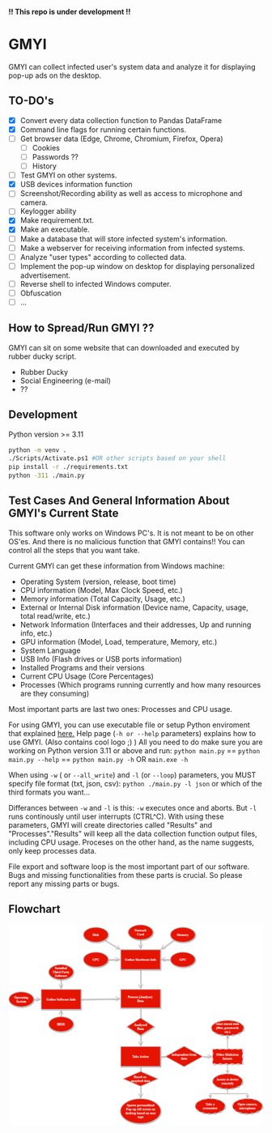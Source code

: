 **!! This repo is under development !!**
# GMYI
GMYI can collect infected user's system data and analyze it for displaying pop-up ads on the desktop.
## TO-DO's
- [X] Convert every data collection function to Pandas DataFrame
- [x] Command line flags for running certain functions.
- [ ] Get browser data (Edge, Chrome, Chromium, Firefox, Opera)
  - [ ] Cookies
  - [ ] Passwords ??
  - [ ] History   
- [ ] Test GMYI on other systems.
- [x] USB devices information function
- [ ] Screenshot/Recording ability as well as access to microphone and camera.
- [ ] Keylogger ability
- [x] Make requirement.txt.
- [x] Make an executable.
- [ ] Make a database that will store infected system's information.
- [ ] Make a webserver for receiving information from infected systems.
- [ ] Analyze "user types" according to collected data.
- [ ] Implement the pop-up window on desktop for displaying personalized advertisement.
- [ ] Reverse shell to infected Windows computer.
- [ ] Obfuscation
- [ ] ...

## How to Spread/Run GMYI ??
GMYI can sit on some website that can downloaded and executed by rubber ducky script.
* Rubber Ducky
* Social Engineering (e-mail)
* ??

## Development
Python version >= 3.11

```bash
python -m venv .
./Scripts/Activate.ps1 #OR other scripts based on your shell
pip install -r ./requirements.txt
python -311 ./main.py 
```
## Test Cases And General Information About GMYI's Current State
This software only works on Windows PC's. It is not meant to be on other OS'es. 
And there is no malicious function that GMYI contains!! You can control all the steps that you want take. 

Current GMYI can get these information from Windows machine:
* Operating System (version, release, boot time)
* CPU information (Model, Max Clock Speed, etc.)
* Memory information (Total Capacity, Usage, etc.)
* External or Internal Disk information (Device name, Capacity, usage, total read/write, etc.)
* Network Information (Interfaces and their addresses, Up and running info, etc.)
* GPU information (Model, Load, temperature, Memory, etc.)
* System Language
* USB Info (Flash drives or USB ports information)
* Installed Programs and their versions
* Current CPU Usage (Core Percentages)
* Processes (Which programs running currently and how many resources are they consuming)

Most important parts are last two ones: Processes and CPU usage.

For using GMYI, you can use executable file or setup Python enviroment that explained [here.](https://github.com/ymozer/GMYI#test-cases-and-general-information-about-gmyis-current-state) 
Help page (`-h or --help` parameters) explains how to use GMYI. (Also contains cool logo ;) )
All you need to do make sure you are working on Python version 3.11 or above and run:
`python main.py` == `python main.py --help` == `python main.py -h`
OR
`main.exe -h`

When using `-w` ( or `--all_write`) and `-l` (or `--loop`) parameters, you MUST specify file format (txt, json, csv):
`python ./main.py -l json` or which of the third formats you want...

Differances between `-w` and `-l` is this: `-w` executes once and aborts. But `-l` runs continously until user interrupts (CTRL^C). With using these parameters, GMYI will create directories called "Results" and "Processes"."Results" will keep all the data collection function output files, including CPU usage. Proceses on the other hand, as the name suggests, only keep processes data.  

File export and software loop is the most important part of our software. Bugs and missing functionalities from these parts is crucial. So please report any missing parts or bugs.

## Flowchart
![Flowchart](/Media/GMYI_flowchart.png)
